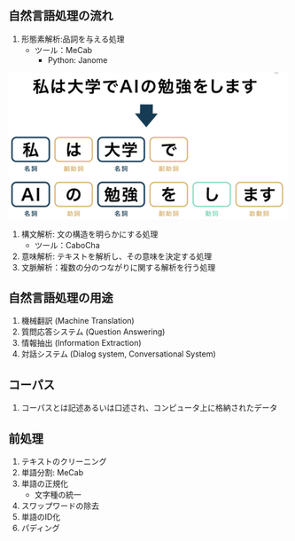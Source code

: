 ## 自然言語処理の流れ
1. 形態素解析:品詞を与える処理
    - ツール：MeCab
        - Python: Janome
    
![img.png](img.png)
1. 構文解析: 文の構造を明らかにする処理
   - ツール：CaboCha
1. 意味解析: テキストを解析し、その意味を決定する処理
1. 文脈解析：複数の分のつながりに関する解析を行う処理

## 自然言語処理の用途
1. 機械翻訳 (Machine Translation)
1. 質問応答システム (Question Answering)
1. 情報抽出 (Information Extraction)
1. 対話システム (Dialog system, Conversational System)

## コーパス
1. コーパスとは記述あるいは口述され、コンピュータ上に格納されたデータ

## 前処理
1. テキストのクリーニング
1. 単語分割: MeCab
1. 単語の正規化
   - 文字種の統一
1. スワップワードの除去
1. 単語のID化
1. パディング






